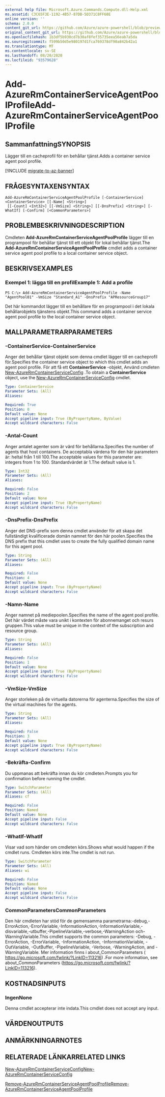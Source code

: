 ```yaml
---
external help file: Microsoft.Azure.Commands.Compute.dll-Help.xml
ms.assetid: C3C65F3E-1192-4B57-87DB-5D371C8FF68E
online version: ''
schema: 2.0.0
content_git_url: https://github.com/Azure/azure-powershell/blob/preview/src/ResourceManager/Compute/Stack/Commands.Compute/help/Add-AzureRmContainerServiceAgentPoolProfile.md
original_content_git_url: https://github.com/Azure/azure-powershell/blob/preview/src/ResourceManager/Compute/Stack/Commands.Compute/help/Add-AzureRmContainerServiceAgentPoolProfile.md
ms.openlocfilehash: 1b3df5b930cd7b30af8fef35735eea56eab7a5da
ms.sourcegitcommit: f599b50d5e980197d1fca769378df90a842b42a1
ms.translationtype: MT
ms.contentlocale: sv-SE
ms.lasthandoff: 08/20/2020
ms.locfileid: "93579628"
---
```

# <span data-ttu-id="c20a7-101">Add-AzureRmContainerServiceAgentPoolProfile</span><span class="sxs-lookup"><span data-stu-id="c20a7-101">Add-AzureRmContainerServiceAgentPoolProfile</span></span>

## <span data-ttu-id="c20a7-102">Sammanfattning</span><span class="sxs-lookup"><span data-stu-id="c20a7-102">SYNOPSIS</span></span>
<span data-ttu-id="c20a7-103">Lägger till en cacheprofil för en behållar tjänst.</span><span class="sxs-lookup"><span data-stu-id="c20a7-103">Adds a container service agent pool profile.</span></span>

[!INCLUDE [migrate-to-az-banner](../../includes/migrate-to-az-banner.md)]

## <span data-ttu-id="c20a7-104">FRÅGESYNTAXEN</span><span class="sxs-lookup"><span data-stu-id="c20a7-104">SYNTAX</span></span>

```
Add-AzureRmContainerServiceAgentPoolProfile [-ContainerService] <ContainerService> [[-Name] <String>]
 [[-Count] <Int32>] [[-VmSize] <String>] [[-DnsPrefix] <String>] [-WhatIf] [-Confirm] [<CommonParameters>]
```

## <span data-ttu-id="c20a7-105">PROBLEMBESKRIVNING</span><span class="sxs-lookup"><span data-stu-id="c20a7-105">DESCRIPTION</span></span>
<span data-ttu-id="c20a7-106">Cmdleten **Add-AzureRmContainerServiceAgentPoolProfile** lägger till en programpool för behållar tjänst till ett objekt för lokal behållar tjänst.</span><span class="sxs-lookup"><span data-stu-id="c20a7-106">The **Add-AzureRmContainerServiceAgentPoolProfile** cmdlet adds a container service agent pool profile to a local container service object.</span></span>

## <span data-ttu-id="c20a7-107">BESKRIVS</span><span class="sxs-lookup"><span data-stu-id="c20a7-107">EXAMPLES</span></span>

### <span data-ttu-id="c20a7-108">Exempel 1: lägga till en profil</span><span class="sxs-lookup"><span data-stu-id="c20a7-108">Example 1: Add a profile</span></span>
```
PS C:\> Add-AzureRmContainerServiceAgentPoolProfile -Name "AgentPool01" -VmSize "Standard_A1" -DnsPrefix "APResourceGroup17"
```

<span data-ttu-id="c20a7-109">Det här kommandot lägger till en behållare för en programpool i det lokala behållarobjekts tjänstens objekt.</span><span class="sxs-lookup"><span data-stu-id="c20a7-109">This command adds a container service agent pool profile to the local container service object.</span></span>

## <span data-ttu-id="c20a7-110">MALLPARAMETRAR</span><span class="sxs-lookup"><span data-stu-id="c20a7-110">PARAMETERS</span></span>

### <span data-ttu-id="c20a7-111">-ContainerService</span><span class="sxs-lookup"><span data-stu-id="c20a7-111">-ContainerService</span></span>
<span data-ttu-id="c20a7-112">Anger det behållar tjänst objekt som denna cmdlet lägger till en cacheprofil för.</span><span class="sxs-lookup"><span data-stu-id="c20a7-112">Specifies the container service object to which this cmdlet adds an agent pool profile.</span></span>
<span data-ttu-id="c20a7-113">För att få ett **ContainerService** -objekt, Använd cmdleten [New-AzureRmContainerServiceConfig](./New-AzureRmContainerServiceConfig.md) .</span><span class="sxs-lookup"><span data-stu-id="c20a7-113">To obtain a **ContainerService** object, use the [New-AzureRmContainerServiceConfig](./New-AzureRmContainerServiceConfig.md) cmdlet.</span></span>

```yaml
Type: ContainerService
Parameter Sets: (All)
Aliases: 

Required: True
Position: 0
Default value: None
Accept pipeline input: True (ByPropertyName, ByValue)
Accept wildcard characters: False
```

### <span data-ttu-id="c20a7-114">-Antal</span><span class="sxs-lookup"><span data-stu-id="c20a7-114">-Count</span></span>
<span data-ttu-id="c20a7-115">Anger antalet agenter som är värd för behållarna.</span><span class="sxs-lookup"><span data-stu-id="c20a7-115">Specifies the number of agents that host containers.</span></span>
<span data-ttu-id="c20a7-116">De acceptabla värdena för den här parametern är: heltal från 1 till 100.</span><span class="sxs-lookup"><span data-stu-id="c20a7-116">The acceptable values for this parameter are: integers from 1 to 100.</span></span>
<span data-ttu-id="c20a7-117">Standardvärdet är 1.</span><span class="sxs-lookup"><span data-stu-id="c20a7-117">The default value is 1.</span></span>

```yaml
Type: Int32
Parameter Sets: (All)
Aliases: 

Required: False
Position: 2
Default value: None
Accept pipeline input: True (ByPropertyName)
Accept wildcard characters: False
```

### <span data-ttu-id="c20a7-118">-DnsPrefix</span><span class="sxs-lookup"><span data-stu-id="c20a7-118">-DnsPrefix</span></span>
<span data-ttu-id="c20a7-119">Anger det DNS-prefix som denna cmdlet använder för att skapa det fullständigt kvalificerade domän namnet för den här poolen.</span><span class="sxs-lookup"><span data-stu-id="c20a7-119">Specifies the DNS prefix that this cmdlet uses to create the fully qualified domain name for this agent pool.</span></span>

```yaml
Type: String
Parameter Sets: (All)
Aliases: 

Required: False
Position: 4
Default value: None
Accept pipeline input: True (ByPropertyName)
Accept wildcard characters: False
```

### <span data-ttu-id="c20a7-120">-Namn</span><span class="sxs-lookup"><span data-stu-id="c20a7-120">-Name</span></span>
<span data-ttu-id="c20a7-121">Anger namnet på mediepoolen.</span><span class="sxs-lookup"><span data-stu-id="c20a7-121">Specifies the name of the agent pool profile.</span></span>
<span data-ttu-id="c20a7-122">Det här värdet måste vara unikt i kontexten för abonnemanget och resurs gruppen.</span><span class="sxs-lookup"><span data-stu-id="c20a7-122">This value must be unique in the context of the subscription and resource group.</span></span>

```yaml
Type: String
Parameter Sets: (All)
Aliases: 

Required: False
Position: 1
Default value: None
Accept pipeline input: True (ByPropertyName)
Accept wildcard characters: False
```

### <span data-ttu-id="c20a7-123">-VmSize</span><span class="sxs-lookup"><span data-stu-id="c20a7-123">-VmSize</span></span>
<span data-ttu-id="c20a7-124">Anger storleken på de virtuella datorerna för agenterna.</span><span class="sxs-lookup"><span data-stu-id="c20a7-124">Specifies the size of the virtual machines for the agents.</span></span>

```yaml
Type: String
Parameter Sets: (All)
Aliases: 

Required: False
Position: 3
Default value: None
Accept pipeline input: True (ByPropertyName)
Accept wildcard characters: False
```

### <span data-ttu-id="c20a7-125">-Bekräfta</span><span class="sxs-lookup"><span data-stu-id="c20a7-125">-Confirm</span></span>
<span data-ttu-id="c20a7-126">Du uppmanas att bekräfta innan du kör cmdleten.</span><span class="sxs-lookup"><span data-stu-id="c20a7-126">Prompts you for confirmation before running the cmdlet.</span></span>

```yaml
Type: SwitchParameter
Parameter Sets: (All)
Aliases: cf

Required: False
Position: Named
Default value: None
Accept pipeline input: False
Accept wildcard characters: False
```

### <span data-ttu-id="c20a7-127">-WhatIf</span><span class="sxs-lookup"><span data-stu-id="c20a7-127">-WhatIf</span></span>
<span data-ttu-id="c20a7-128">Visar vad som händer om cmdleten körs.</span><span class="sxs-lookup"><span data-stu-id="c20a7-128">Shows what would happen if the cmdlet runs.</span></span> <span data-ttu-id="c20a7-129">Cmdleten körs inte.</span><span class="sxs-lookup"><span data-stu-id="c20a7-129">The cmdlet is not run.</span></span>

```yaml
Type: SwitchParameter
Parameter Sets: (All)
Aliases: wi

Required: False
Position: Named
Default value: None
Accept pipeline input: False
Accept wildcard characters: False
```

### <span data-ttu-id="c20a7-130">CommonParameters</span><span class="sxs-lookup"><span data-stu-id="c20a7-130">CommonParameters</span></span>
<span data-ttu-id="c20a7-131">Den här cmdleten har stöd för de gemensamma parametrarna:-debug,-ErrorAction,-ErrorVariable,-InformationAction,-InformationVariable,-disvariable,-utbuffer,-PipelineVariable,-verbose,-WarningAction och-WarningVariable.</span><span class="sxs-lookup"><span data-stu-id="c20a7-131">This cmdlet supports the common parameters: -Debug, -ErrorAction, -ErrorVariable, -InformationAction, -InformationVariable, -OutVariable, -OutBuffer, -PipelineVariable, -Verbose, -WarningAction, and -WarningVariable.</span></span> <span data-ttu-id="c20a7-132">Mer information finns i about_CommonParameters ( https://go.microsoft.com/fwlink/?LinkID=113216) .</span><span class="sxs-lookup"><span data-stu-id="c20a7-132">For more information, see about_CommonParameters (https://go.microsoft.com/fwlink/?LinkID=113216).</span></span>

## <span data-ttu-id="c20a7-133">KOSTNADS</span><span class="sxs-lookup"><span data-stu-id="c20a7-133">INPUTS</span></span>

### <span data-ttu-id="c20a7-134">Ingen</span><span class="sxs-lookup"><span data-stu-id="c20a7-134">None</span></span>
<span data-ttu-id="c20a7-135">Denna cmdlet accepterar inte indata.</span><span class="sxs-lookup"><span data-stu-id="c20a7-135">This cmdlet does not accept any input.</span></span>

## <span data-ttu-id="c20a7-136">VÄRDEN</span><span class="sxs-lookup"><span data-stu-id="c20a7-136">OUTPUTS</span></span>

## <span data-ttu-id="c20a7-137">ANMÄRKNINGAR</span><span class="sxs-lookup"><span data-stu-id="c20a7-137">NOTES</span></span>

## <span data-ttu-id="c20a7-138">RELATERADE LÄNKAR</span><span class="sxs-lookup"><span data-stu-id="c20a7-138">RELATED LINKS</span></span>

[<span data-ttu-id="c20a7-139">New-AzureRmContainerServiceConfig</span><span class="sxs-lookup"><span data-stu-id="c20a7-139">New-AzureRmContainerServiceConfig</span></span>](./New-AzureRmContainerServiceConfig.md)

[<span data-ttu-id="c20a7-140">Remove-AzureRmContainerServiceAgentPoolProfile</span><span class="sxs-lookup"><span data-stu-id="c20a7-140">Remove-AzureRmContainerServiceAgentPoolProfile</span></span>](./Remove-AzureRmContainerServiceAgentPoolProfile.md)
